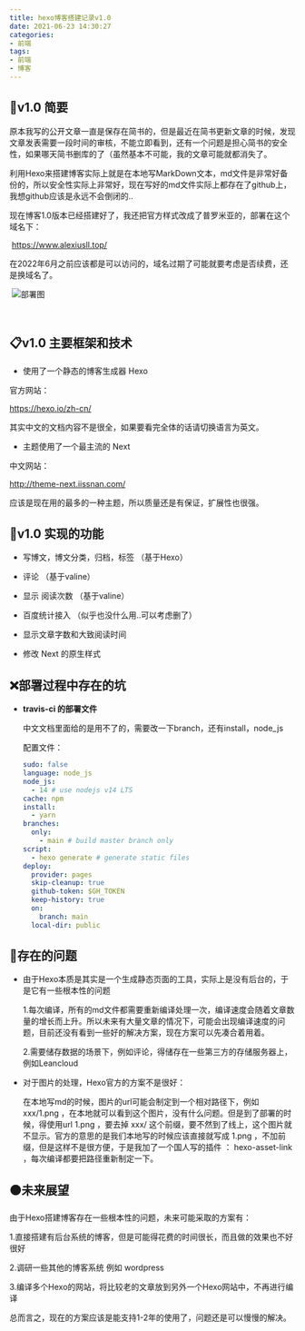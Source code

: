 ```yaml
---
title: hexo博客搭建记录v1.0
date: 2021-06-23 14:30:27
categories:
- 前端
tags:
- 前端
- 博客
---
```




## 🔷v1.0 简要

​    原本我写的公开文章一直是保存在简书的，但是最近在简书更新文章的时候，发现文章发表需要一段时间的审核，不能立即看到，还有一个问题是担心简书的安全性，如果哪天简书删库的了（虽然基本不可能，我的文章可能就都消失了。
<!-- more -->
​    利用Hexo来搭建博客实际上就是在本地写MarkDown文本，md文件是非常好备份的，所以安全性实际上非常好，现在写好的md文件实际上都存在了github上，我想github应该是永远不会倒闭的..

​    现在博客1.0版本已经搭建好了，我还把官方样式改成了普罗米亚的，部署在这个域名下：

​    https://www.alexiusll.top/

​    在2022年6月之前应该都是可以访问的，域名过期了可能就要考虑是否续费，还是换域名了。

​	![部署图](06-23-hexo博客搭建记录v1/100.png)

​	

## 📋v1.0 主要框架和技术

- 使用了一个静态的博客生成器 Hexo

官方网站：

https://hexo.io/zh-cn/

其实中文的文档内容不是很全，如果要看完全体的话请切换语言为英文。



- 主题使用了一个最主流的 Next

中文网站：

http://theme-next.iissnan.com/

应该是现在用的最多的一种主题，所以质量还是有保证，扩展性也很强。



## 📃v1.0 实现的功能

- 写博文，博文分类，归档，标签 （基于Hexo）

- 评论 （基于valine）

- 显示 阅读次数 （基于valine）

- 百度统计接入 （似乎也没什么用..可以考虑删了）

- 显示文章字数和大致阅读时间

- 修改 Next 的原生样式

  

## ❌部署过程中存在的坑

- **travis-ci 的部署文件**

  中文文档里面给的是用不了的，需要改一下branch，还有install，node_js

  配置文件：

  ```yaml
  sudo: false
  language: node_js
  node_js:
    - 14 # use nodejs v14 LTS
  cache: npm
  install:
    - yarn
  branches:
    only:
      - main # build master branch only
  script:
    - hexo generate # generate static files
  deploy:
    provider: pages
    skip-cleanup: true
    github-token: $GH_TOKEN
    keep-history: true
    on:
      branch: main
    local-dir: public
  ```



## 📕存在的问题

- 由于Hexo本质是其实是一个生成静态页面的工具，实际上是没有后台的，于是它有一些根本性的问题

  1.每次编译，所有的md文件都需要重新编译处理一次，编译速度会随着文章数量的增长而上升。所以未来有大量文章的情况下，可能会出现编译速度的问题，目前还没有看到一些好的解决方案，现在方案可以先凑合着用着。

  2.需要储存数据的场景下，例如评论，得储存在一些第三方的存储服务器上，例如Leancloud

- 对于图片的处理，Hexo官方的方案不是很好：

  在本地写md的时候，图片的url可能会制定到一个相对路径下，例如 xxx/1.png ，在本地就可以看到这个图片，没有什么问题。但是到了部署的时候，得使用url 1.png ，要去掉 xxx/ 这个前缀，要不然到了线上，这个图片就不显示。官方的意思的是我们本地写的时候应该直接就写成 1.png ，不加前缀，但是这样不是很方便，于是我加了一个国人写的插件 ： hexo-asset-link ，每次编译都要把路径重新制定一下。



## 🟠未来展望

由于Hexo搭建博客存在一些根本性的问题，未来可能采取的方案有：

1.直接搭建有后台系统的博客，但是可能得花费的时间很长，而且做的效果也不好很好

2.调研一些其他的博客系统 例如 wordpress

3.编译多个Hexo的网站，将比较老的文章放到另外一个Hexo网站中，不再进行编译

总而言之，现在的方案应该是能支持1-2年的使用了，问题还是可以慢慢的解决。
